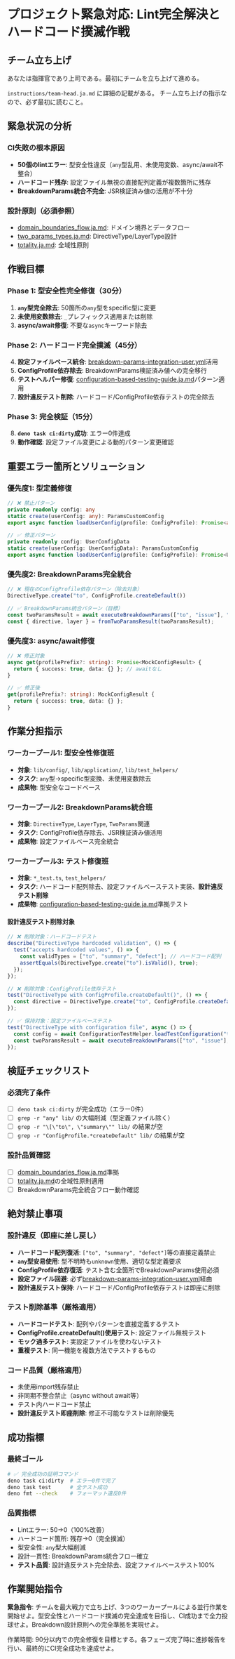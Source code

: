 # プロジェクト緊急対応: Lint完全解決とハードコード撲滅作戦

## チーム立ち上げ

あなたは指揮官であり上司である。最初にチームを立ち上げて進める。

`instructions/team-head.ja.md` に詳細の記載がある。
チーム立ち上げの指示なので、必ず最初に読むこと。

## 緊急状況の分析

### CI失敗の根本原因
- **50個のlintエラー**: 型安全性違反（`any`型乱用、未使用変数、async/await不整合）
- **ハードコード残存**: 設定ファイル無視の直接配列定義が複数箇所に残存
- **BreakdownParams統合不完全**: JSR検証済み値の活用が不十分

### 設計原則（必須参照）
- [domain_boundaries_flow.ja.md](../../../docs/breakdown/domain_core/domain_boundaries_flow.ja.md): ドメイン境界とデータフロー
- [two_params_types.ja.md](../../../docs/breakdown/domain_core/two_params_types.ja.md): DirectiveType/LayerType設計
- [totality.ja.md](../../../docs/breakdown/generic_domain/system/overview/totality.ja.md): 全域性原則

## 作戦目標

### Phase 1: 型安全性完全修復（30分）
1. **`any`型完全除去**: 50箇所の`any`型をspecific型に変更
2. **未使用変数除去**: `_`プレフィックス適用または削除
3. **async/await修復**: 不要な`async`キーワード除去

### Phase 2: ハードコード完全撲滅（45分）
4. **設定ファイルベース統合**: [breakdown-params-integration-user.yml](../../../tests/fixtures/configs/breakdown-params-integration-user.yml)活用
5. **ConfigProfile依存除去**: BreakdownParams検証済み値への完全移行
6. **テストヘルパー修復**: [configuration-based-testing-guide.ja.md](./20250721-07-configuration-based-testing-guide.ja.md)パターン適用
7. **設計違反テスト削除**: ハードコード/ConfigProfile依存テストの完全除去

### Phase 3: 完全検証（15分）  
8. **`deno task ci:dirty`成功**: エラー0件達成
9. **動作確認**: 設定ファイル変更による動的パターン変更確認

## 重要エラー箇所とソリューション

### 優先度1: 型定義修復
```typescript
// ❌ 禁止パターン
private readonly config: any
static create(userConfig: any): ParamsCustomConfig
export async function loadUserConfig(profile: ConfigProfile): Promise<any>

// ✅ 修正パターン  
private readonly config: UserConfigData
static create(userConfig: UserConfigData): ParamsCustomConfig
export async function loadUserConfig(profile: ConfigProfile): Promise<UserConfigData>
```

### 優先度2: BreakdownParams完全統合
```typescript
// ❌ 現在のConfigProfile依存パターン（除去対象）
DirectiveType.create("to", ConfigProfile.createDefault())

// ✅ BreakdownParams統合パターン（目標）
const twoParamsResult = await executeBreakdownParams(["to", "issue"], "test");
const { directive, layer } = fromTwoParamsResult(twoParamsResult);
```

### 優先度3: async/await修復
```typescript
// ❌ 修正対象  
async get(profilePrefix?: string): Promise<MockConfigResult> {
  return { success: true, data: {} }; // awaitなし
}

// ✅ 修正後
get(profilePrefix?: string): MockConfigResult {
  return { success: true, data: {} };
}
```

## 作業分担指示

### ワーカープール1: 型安全性修復班
- **対象**: `lib/config/`, `lib/application/`, `lib/test_helpers/`
- **タスク**: `any`型→specific型変換、未使用変数除去
- **成果物**: 型安全なコードベース

### ワーカープール2: BreakdownParams統合班  
- **対象**: `DirectiveType`, `LayerType`, `TwoParams`関連
- **タスク**: ConfigProfile依存除去、JSR検証済み値活用
- **成果物**: 設定ファイルベース完全統合

### ワーカープール3: テスト修復班
- **対象**: `*_test.ts`, `test_helpers/`
- **タスク**: ハードコード配列除去、設定ファイルベーステスト実装、**設計違反テスト削除**
- **成果物**: [configuration-based-testing-guide.ja.md](./20250721-07-configuration-based-testing-guide.ja.md)準拠テスト

#### 設計違反テスト削除対象
```typescript
// ❌ 削除対象：ハードコードテスト
describe("DirectiveType hardcoded validation", () => {
  test("accepts hardcoded values", () => {
    const validTypes = ["to", "summary", "defect"]; // ハードコード配列
    assertEquals(DirectiveType.create("to").isValid(), true);
  });
});

// ❌ 削除対象：ConfigProfile依存テスト  
test("DirectiveType with ConfigProfile.createDefault()", () => {
  const directive = DirectiveType.create("to", ConfigProfile.createDefault());
});

// ✅ 保持対象：設定ファイルベーステスト
test("DirectiveType with configuration file", async () => {
  const config = await ConfigurationTestHelper.loadTestConfiguration("test-basic");
  const twoParamsResult = await executeBreakdownParams(["to", "issue"], "test-basic");
});
```

## 検証チェックリスト

### 必須完了条件
- [ ] `deno task ci:dirty` が完全成功（エラー0件）
- [ ] `grep -r "any" lib/` の大幅削減（型定義ファイル除く）
- [ ] `grep -r "\[\"to\", \"summary\"" lib/` の結果が空
- [ ] `grep -r "ConfigProfile.*createDefault" lib/` の結果が空

### 設計品質確認
- [ ] [domain_boundaries_flow.ja.md](../../../docs/breakdown/domain_core/domain_boundaries_flow.ja.md)準拠
- [ ] [totality.ja.md](../../../docs/breakdown/generic_domain/system/overview/totality.ja.md)の全域性原則適用
- [ ] BreakdownParams完全統合フロー動作確認

## 絶対禁止事項

### 設計違反（即座に差し戻し）
- **ハードコード配列復活**: `["to", "summary", "defect"]`等の直接定義禁止
- **`any`型安易使用**: 型不明時も`unknown`使用、適切な型定義要求
- **ConfigProfile依存復活**: テスト含む全箇所でBreakdownParams使用必須
- **設定ファイル回避**: 必ず[breakdown-params-integration-user.yml](../../../tests/fixtures/configs/breakdown-params-integration-user.yml)経由
- **設計違反テスト保持**: ハードコード/ConfigProfile依存テストは即座に削除

### テスト削除基準（厳格適用）
- **ハードコードテスト**: 配列やパターンを直接定義するテスト
- **ConfigProfile.createDefault()使用テスト**: 設定ファイル無視テスト  
- **モック過多テスト**: 実設定ファイルを使わないテスト
- **重複テスト**: 同一機能を複数方法でテストするもの

### コード品質（厳格適用）
- 未使用import残存禁止
- 非同期不整合禁止（async without await等）
- テスト内ハードコード禁止
- **設計違反テスト即座削除**: 修正不可能なテストは削除優先

## 成功指標

### 最終ゴール
```bash
# ✅ 完全成功の証明コマンド
deno task ci:dirty  # エラー0件で完了
deno task test      # 全テスト成功
deno fmt --check    # フォーマット違反0件
```

### 品質指標
- Lintエラー: 50→0（100%改善）  
- ハードコード箇所: 残存→0（完全撲滅）
- 型安全性: `any`型大幅削減
- 設計一貫性: BreakdownParams統合フロー確立
- **テスト品質**: 設計違反テスト完全除去、設定ファイルベーステスト100%

## 作業開始指令

**緊急指令**: チームを最大戦力で立ち上げ、3つのワーカープールによる並行作業を開始せよ。型安全性とハードコード撲滅の完全達成を目指し、CI成功まで全力投球せよ。Breakdown設計原則への完全準拠を実現せよ。

作業時間: 90分以内での完全修復を目標とする。各フェーズ完了時に進捗報告を行い、最終的にCI完全成功を達成せよ。
